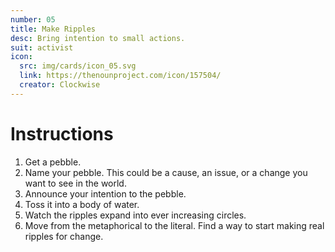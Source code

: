 ```yaml
---
number: 05
title: Make Ripples
desc: Bring intention to small actions.
suit: activist
icon:
  src: img/cards/icon_05.svg
  link: https://thenounproject.com/icon/157504/
  creator: Clockwise
---
```

# Instructions

1. Get a pebble.
2. Name your pebble. This could be a cause, an issue, or a change you want to see in the world.
3. Announce your intention to the pebble.
4. Toss it into a body of water. 
5. Watch the ripples expand into ever increasing circles.  
6. Move from the metaphorical to the literal. Find a way to start making real ripples for change.

